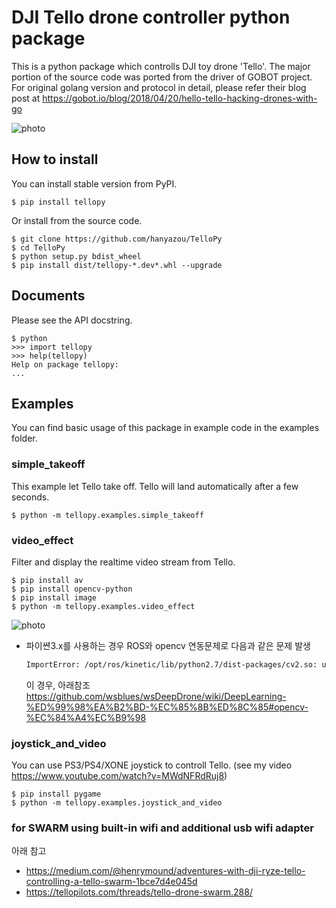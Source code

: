# DJI Tello drone controller python package

This is a python package which controlls DJI toy drone 'Tello'. The major portion of the source
code was ported from the driver of GOBOT project. For original golang version and protocol in
detail, please refer their blog post at
https://gobot.io/blog/2018/04/20/hello-tello-hacking-drones-with-go

![photo](files/tello-and-gamepad.png)

## How to install
You can install stable version from PyPI.
```
$ pip install tellopy
```
Or install from the source code.
```
$ git clone https://github.com/hanyazou/TelloPy 
$ cd TelloPy
$ python setup.py bdist_wheel
$ pip install dist/tellopy-*.dev*.whl --upgrade
```

## Documents
Please see the API docstring.
```
$ python
>>> import tellopy
>>> help(tellopy)
Help on package tellopy:
...
```

## Examples

You can find basic usage of this package in example code in the examples folder.

### simple_takeoff
This example let Tello take off. Tello will land automatically after a few seconds.

```
$ python -m tellopy.examples.simple_takeoff
```

### video_effect
Filter and display the realtime video stream from Tello.
```
$ pip install av
$ pip install opencv-python
$ pip install image
$ python -m tellopy.examples.video_effect
```
![photo](files/video_effect.jpg)

* 파이쎤3.x를 사용하는 경우 ROS와 opencv 연동문제로 다음과 같은 문제 발생   
  ```bash
  ImportError: /opt/ros/kinetic/lib/python2.7/dist-packages/cv2.so: undefined symbol: PyCObject_Type
  ```
  이 경우, 아래참조
  https://github.com/wsblues/wsDeepDrone/wiki/DeepLearning-%ED%99%98%EA%B2%BD-%EC%85%8B%ED%8C%85#opencv-%EC%84%A4%EC%B9%98
  
### joystick_and_video
You can use PS3/PS4/XONE joystick to controll Tello.
(see my video https://www.youtube.com/watch?v=MWdNFRdRuj8)
```
$ pip install pygame
$ python -m tellopy.examples.joystick_and_video
```

### for SWARM using built-in wifi and additional usb wifi adapter
아래 참고   
* https://medium.com/@henrymound/adventures-with-dji-ryze-tello-controlling-a-tello-swarm-1bce7d4e045d   
* https://tellopilots.com/threads/tello-drone-swarm.288/
